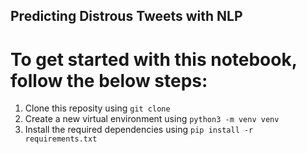 ## Predicting Distrous Tweets with NLP

# To get started with this notebook, follow the below steps:
1. Clone this reposity using `git clone`
2. Create a new virtual environment using `python3 -m venv venv`
3. Install the required dependencies using `pip install -r requirements.txt`
